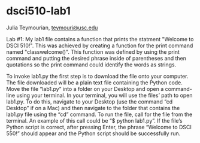 # dsci510-lab1

Julia Teymourian, teymouri@usc.edu 

Lab #1: 
My lab1 file contains a function that prints the statment "Welcome to DSCI 510!". This was achieved by creating a function for the print command named "classwelcome()". This function was defined by using the print command and putting the desired phrase inside of parentheses and then quotations so the print command could identify the words as strings. 

To invoke lab1.py the first step is to download the file onto your computer. The file downloaded will be a plain text file containing the Python code. Move the file “lab1.py” into a folder on your Desktop and open a command-line using your terminal. In your terminal, you will use the files’ path to open lab1.py. To do this, navigate to your Desktop (use the command “cd Desktop” if on a Mac) and then navigate to the folder that contains the lab1.py file using the “cd” command. To run the file, call for the file from the terminal. An example of this call could be “$ python lab1.py”. If the file’s Python script is correct, after pressing Enter, the phrase “Welcome to DSCI 550!” should appear and the Python script should be successfully run. 
